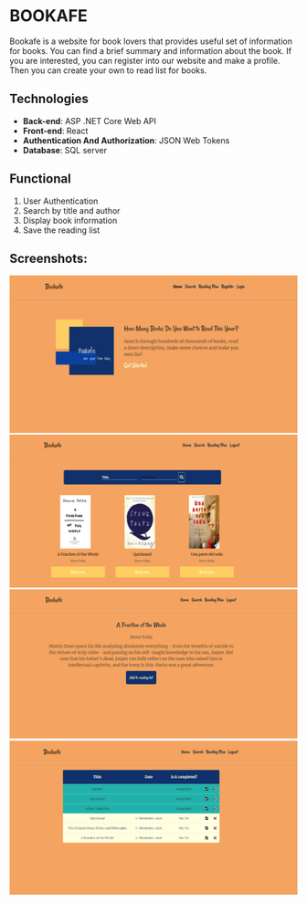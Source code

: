 # BOOKAFE
Bookafe is a website for book lovers that provides useful set of information for books. You can find a brief summary and information about the book. If you are interested, you can register into our website and make a profile. Then you can create your own to read list for books.
## Technologies
* **Back-end**: ASP .NET Core Web API<br/>
* **Front-end**: React<br/>
* **Authentication And Authorization**: JSON Web Tokens
* **Database**: SQL server <br />

## Functional
1.  User Authentication
1.  Search by title and author
1.  Display book information
1.  Save the reading list

## Screenshots:
<img src="Images/bookafe1.png" width="600">
<img src="Images/bookafe2.png" width="800">
<img src="Images/bookafe3.png" width="700">
<img src="Images/bookafe4.png" width="900">





